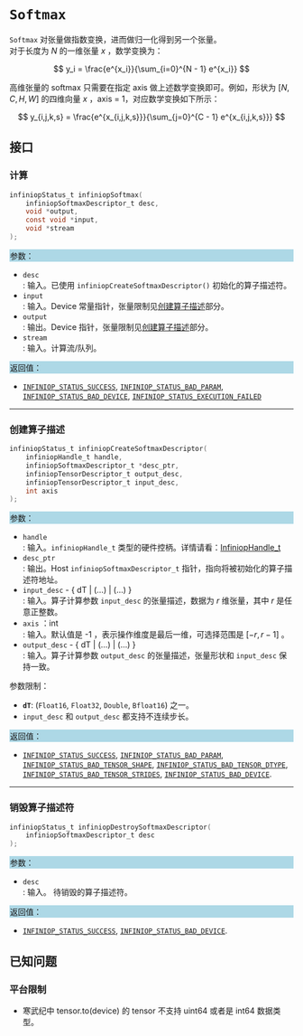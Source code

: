 
# `Softmax`

`Softmax` 对张量做指数变换，进而做归一化得到另一个张量。    
对于长度为 $N$ 的一维张量 $x$ ，数学变换为：

$$ y_i = \frac{e^{x_i}}{\sum_{i=0}^{N - 1} e^{x_i}} $$     

高维张量的 softmax 只需要在指定 axis 做上述数学变换即可。例如，形状为 $[N,C,H,W]$ 的四维向量 $x$ ，axis = 1，对应数学变换如下所示：

$$ y_{i,j,k,s} = \frac{e^{x_{i,j,k,s}}}{\sum_{j=0}^{C - 1} e^{x_{i,j,k,s}}} $$



## 接口

### 计算

```c
infiniopStatus_t infiniopSoftmax(
    infiniopSoftmaxDescriptor_t desc, 
    void *output, 
    const void *input, 
    void *stream
);
```
<div style="background-color: lightblue; padding: 1px;"> 参数： </div>

 - `desc`      
     : 输入。已使用 `infiniopCreateSoftmaxDescriptor()` 初始化的算子描述符。 
 - `input`    
     : 输入。Device 常量指针，张量限制见[创建算子描述](#创建算子描述)部分。
 - `output`    
     : 输出。Device 指针，张量限制见[创建算子描述](#创建算子描述)部分。
 - `stream`    
     : 输入。计算流/队列。

<div style="background-color: lightblue; padding: 1px;">  返回值：</div>

 - [`INFINIOP_STATUS_SUCCESS`](), [`INFINIOP_STATUS_BAD_PARAM`](), [`INFINIOP_STATUS_BAD_DEVICE`](), [`INFINIOP_STATUS_EXECUTION_FAILED`]()


---

### 创建算子描述

```c
infiniopStatus_t infiniopCreateSoftmaxDescriptor(
    infiniopHandle_t handle, 
    infiniopSoftmaxDescriptor_t *desc_ptr, 
    infiniopTensorDescriptor_t output_desc,
    infiniopTensorDescriptor_t input_desc, 
    int axis
);
```
<div style="background-color: lightblue; padding: 1px;"> 参数：</div>

 - `handle`    
     : 输入。`infiniopHandle_t` 类型的硬件控柄。详情请看：[InfiniopHandle_t]()
 - `desc_ptr`    
     : 输出。Host `infiniopSoftmaxDescriptor_t` 指针，指向将被初始化的算子描述符地址。
 - `input_desc` - { dT | ($\ldots$) | ($\ldots$) }       
     : 输入。算子计算参数 `input_desc` 的张量描述，数据为 $r$  维张量，其中 $r$ 是任意正整数。
 - `axis` ：int      
     : 输入。默认值是 -1 ，表示操作维度是最后一维，可选择范围是 $[-r, r - 1]$ 。
 - `output_desc` - { dT | ($\ldots$) | ($\ldots$) }      
     : 输入。算子计算参数 `output_desc` 的张量描述，张量形状和 `input_desc` 保持一致。

参数限制：

 - **`dT`**:  (`Float16`, `Float32`, `Double`, `Bfloat16`) 之一。
 - `input_desc` 和 `output_desc` 都支持不连续步长。

<div style="background-color: lightblue; padding: 1px;"> 返回值：</div>

 - [`INFINIOP_STATUS_SUCCESS`](), [`INFINIOP_STATUS_BAD_PARAM`](),  [`INFINIOP_STATUS_BAD_TENSOR_SHAPE`](), [`INFINIOP_STATUS_BAD_TENSOR_DTYPE`](), [`INFINIOP_STATUS_BAD_TENSOR_STRIDES`](), [`INFINIOP_STATUS_BAD_DEVICE`]().

---


### 销毁算子描述符

```c
infiniopStatus_t infiniopDestroySoftmaxDescriptor(
    infiniopSoftmaxDescriptor_t desc
);
```

<div style="background-color: lightblue; padding: 1px;"> 参数： </div>

 - `desc`    
     : 输入。 待销毁的算子描述符。 

<div style="background-color: lightblue; padding: 1px;"> 返回值： </div>

 - [`INFINIOP_STATUS_SUCCESS`](), [`INFINIOP_STATUS_BAD_DEVICE`]().

## 已知问题

### 平台限制

- 寒武纪中 tensor.to(device) 的 tensor 不支持 uint64 或者是 int64 数据类型。

### 
